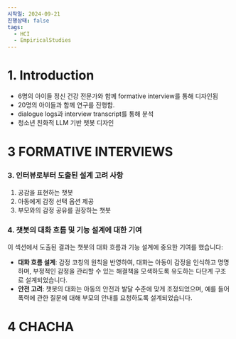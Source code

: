 ```yaml
---
시작일: 2024-09-21
진행상태: false
tags:
  - HCI
  - EmpiricalStudies
---
```

# 1. Introduction

- 6명의 아이들 정신 건강 전문가와 함께 formative interview를 통해 디자인됨
- 20명의 아이들과 함께 연구를 진행함.
- dialogue logs과 interview transcript를 통해 분석
- 청소년 친화적 LLM 기반 챗봇 디자인

# 3 FORMATIVE INTERVIEWS

### 3. 인터뷰로부터 도출된 설계 고려 사항

1. 공감을 표현하는 챗봇
2. 아동에게 감정 선택 옵션 제공
3. 부모와의 감정 공유를 권장하는 챗봇

### 4. 챗봇의 대화 흐름 및 기능 설계에 대한 기여

이 섹션에서 도출된 결과는 챗봇의 대화 흐름과 기능 설계에 중요한 기여를 했습니다:

- **대화 흐름 설계**: 감정 코칭의 원칙을 반영하여, 대화는 아동이 감정을 인식하고 명명하며, 부정적인 감정을 관리할 수 있는 해결책을 모색하도록 유도하는 다단계 구조로 설계되었습니다.
- **안전 고려**: 챗봇의 대화는 아동의 안전과 발달 수준에 맞게 조정되었으며, 예를 들어 폭력에 관한 질문에 대해 부모의 안내를 요청하도록 설계되었습니다.

# 4 CHACHA